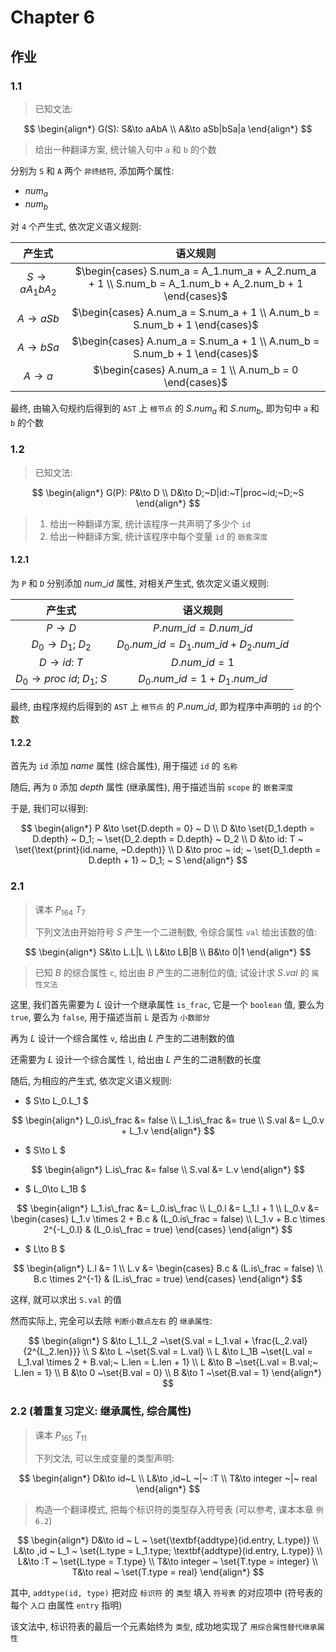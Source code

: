 # Chapter 6

## 作业

### 1.1

> 已知文法:

$$
\begin{align*}
G(S): S&\to aAbA \\
A&\to aSb|bSa|a
\end{align*}
$$

> 给出一种翻译方案, 统计输入句中 `a` 和 `b` 的个数

分别为 `S` 和 `A` 两个 `非终结符`, 添加两个属性:

- $num_a$
- $num_b$

对 `4` 个产生式, 依次定义语义规则:

|     产生式      |                                                语义规则                                                |
| :-------------: | :----------------------------------------------------------------------------------------------------: |
| $S\to aA_1bA_2$ | $\begin{cases} S.num_a = A_1.num_a + A_2.num_a + 1 \\ S.num_b = A_1.num_b + A_2.num_b + 1 \end{cases}$ |
|   $A\to aSb$    |               $\begin{cases} A.num_a = S.num_a + 1 \\ A.num_b = S.num_b + 1 \end{cases}$               |
|   $A\to bSa$    |               $\begin{cases} A.num_a = S.num_a + 1 \\ A.num_b = S.num_b + 1 \end{cases}$               |
|    $A\to a$     |                         $\begin{cases} A.num_a = 1 \\ A.num_b = 0 \end{cases}$                         |

最终, 由输入句规约后得到的 `AST` 上 `根节点` 的 $S.num_a$ 和 $S.num_b$, 即为句中 `a` 和 `b` 的个数

### 1.2

> 已知文法:

$$
\begin{align*}
G(P): P&\to D \\
D&\to D;~D|id:~T|proc~id;~D;~S
\end{align*}
$$

> 1. 给出一种翻译方案, 统计该程序一共声明了多少个 `id`
> 2. 给出一种翻译方案, 统计该程序中每个变量 `id` 的 `嵌套深度`

#### 1.2.1

为 `P` 和 `D` 分别添加 $num\_id$ 属性, 对相关产生式, 依次定义语义规则:

|          产生式          |                 语义规则                  |
| :----------------------: | :---------------------------------------: |
|         $P\to D$         |          $P.num\_id = D.num\_id$          |
|    $D_0\to D_1;~D_2$     | $D_0.num\_id = D_1.num\_id + D_2.num\_id$ |
|       $D\to id:~T$       |              $D.num\_id = 1$              |
| $D_0\to proc~id;~D_1;~S$ |      $D_0.num\_id = 1 + D_1.num\_id$      |

最终, 由程序规约后得到的 `AST` 上 `根节点` 的 $P.num\_id$, 即为程序中声明的 `id` 的个数

#### 1.2.2

首先为 `id` 添加 $name$ 属性 (综合属性), 用于描述 `id` 的 `名称`

随后, 再为 `D` 添加 $depth$ 属性 (继承属性), 用于描述当前 `scope` 的 `嵌套深度`

于是, 我们可以得到:

$$
\begin{align*}
P &\to \set{D.depth = 0} ~ D \\
D &\to \set{D_1.depth = D.depth} ~ D_1; ~ \set{D_2.depth = D.depth} ~ D_2 \\
D &\to id: T ~ \set{\text{print}(id.name, ~D.depth)} \\
D &\to proc ~ id; ~ \set{D_1.depth = D.depth + 1} ~ D_1; ~ S
\end{align*}
$$

### 2.1

> 课本 $P_{164}$ $T_7$
>
> 下列文法由开始符号 $S$ 产生一个二进制数, 令综合属性 `val` 给出该数的值:

$$
\begin{align*}
S&\to L.L|L \\
L&\to LB|B \\
B&\to 0|1
\end{align*}
$$

> 已知 $B$ 的综合属性 `c`, 给出由 $B$ 产生的二进制位的值; 试设计求 $S.val$ 的 `属性文法`

这里, 我们首先需要为 $L$ 设计一个继承属性 `is_frac`, 它是一个 `boolean` 值, 要么为 `true`, 要么为 `false`, 用于描述当前 `L` 是否为 `小数部分`

再为 $L$ 设计一个综合属性 `v`, 给出由 $L$ 产生的二进制数的值

还需要为 $L$ 设计一个综合属性 `l`, 给出由 $L$ 产生的二进制数的长度

随后, 为相应的产生式, 依次定义语义规则:

- $ S\to L_0.L_1 $

$$
\begin{align*}
L_0.is\_frac &= false \\
L_1.is\_frac &= true \\
S.val &= L_0.v + L_1.v
\end{align*}
$$

- $ S\to L $

$$
\begin{align*}
L.is\_frac &= false \\
S.val &= L.v
\end{align*}
$$

- $ L_0\to L_1B $

$$
\begin{align*}
L_1.is\_frac &= L_0.is\_frac \\
L_0.l &= L_1.l + 1 \\
L_0.v &= \begin{cases}
L_1.v \times 2 + B.c & (L_0.is\_frac = false) \\
L_1.v + B.c \times 2^{-L_0.l} & (L_0.is\_frac = true)
\end{cases}
\end{align*}
$$

- $ L\to B $

$$
\begin{align*}
L.l &= 1 \\
L.v &= \begin{cases}
B.c & (L.is\_frac = false) \\
B.c \times 2^{-1} & (L.is\_frac = true)
\end{cases}
\end{align*}
$$

这样, 就可以求出 `S.val` 的值

然而实际上, 完全可以去除 `判断小数点左右` 的 `继承属性`:

$$
\begin{align*}
S &\to L_1.L_2 ~\set{S.val = L_1.val + \frac{L_2.val}{2^{L_2.len}}} \\
S &\to L ~\set{S.val = L.val} \\
L &\to L_1B ~\set{L.val = L_1.val \times 2 + B.val;~ L.len = L.len + 1} \\
L &\to B ~\set{L.val = B.val;~ L.len = 1} \\
B &\to 0 ~\set{B.val = 0} \\
B &\to 1 ~\set{B.val = 1}
\end{align*}
$$

### 2.2 (着重复习定义: 继承属性, 综合属性)

> 课本 $P_{165}$ $T_{11}$
>
> 下列文法, 可以生成变量的类型声明:

$$
\begin{align*}
D&\to id~L \\
L&\to ,id~L ~|~ :T \\
T&\to integer ~|~ real
\end{align*}
$$

> 构造一个翻译模式, 把每个标识符的类型存入符号表 (可以参考, 课本本章 `例 6.2`)

$$
\begin{align*}
D&\to id ~ L ~ \set{\textbf{addtype}(id.entry, L.type)} \\
L&\to ,id ~ L_1 ~ \set{L.type = L_1.type; \textbf{addtype}(id.entry, L.type)} \\
L&\to :T ~ \set{L.type = T.type} \\
T&\to integer ~ \set{T.type = integer} \\
T&\to real ~ \set{T.type = real}
\end{align*}
$$

其中, `addtype(id, type)` 把对应 `标识符` 的 `类型` 填入 `符号表` 的对应项中 (符号表的每个 `入口` 由属性 `entry` 指明)

该文法中, 标识符表的最后一个元素始终为 `类型`, 成功地实现了 `用综合属性替代继承属性`
